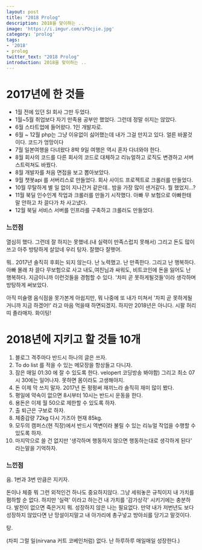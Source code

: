 ```yaml
---
layout: post
title: "2018 Prolog"
description: 2018을 맞이하는 ..
image: 'https://i.imgur.com/sPOcjie.jpg'
category: 'prolog'
tags:
- '2018'
- prolog
twitter_text: "2018 Prolog"
introduction: 2018을 맞이하는 ..
---
```


# 2017년에 한 것들

- 1월 전에 있던 SI 회사 그만 두었다.
- 1월~5월 취업보다 자기 만족용 공부만 했었다. 그런데 정말 쉬지는 않았다.
- 6월 스타트업에 들어왔다. 1인 개발자로.
- 6월 ~ 12월 php는 그냥 이유없이 싫어했는데 내가 그걸 만지고 있다. 얼른 바꿀것이다. 코드가 엉망이다
- 7월 일본여행을 다녀왔다 8박 9일 여행은 역시 혼자 다녀와야 한다.
- 8월 회사의 코드를 다른 회사의 코드로 대체하고 리뉴얼하고 로직도 변경하고 서버 스트럭쳐도 바꿨다.
- 8월 개발자를 처음 면접을 보고 뽑아보았다.
- 9월 챗봇api 를 서버리스로 만들었다. 회사 사이드 프로젝트로 크롤러를 만들었다.
- 10월 무탈하게 별 일 없이 지나간거 같은데.. 밤을 가장 많이 샌거같다. 뭘 했었지...?
- 11월 북딜 인수인계 작업과 크롤러를 만들기 시작했다. 아빠 무 보험으로 아빠한태 말 안하고 차 끌다가 차 사고냈다.
- 12월 북딜 서비스 서버를 인프라를 구축하고 크롤러도 만들었다.

### 느낀점 

열심히 했다. 그런데 잘 하지는 못했네.(내 실력이 만족스럽지 못해서)
그리고 돈도 많이 쓰고 아주 방탕하게 살았네 우리 탕자. 잘했다 잘햇어.

뭐.. 2017년 솔직히 후회는 되지 않는다. 난 노력했고. 난 만족한다. 그리고 난 행복하다.
아빠 몰래 차 끌다 무보험으로 사고 내도,여친님과 싸워도,  비트코인에 돈을 잃어도 난 행복하다. 
지금이니까 이런것들을 경험할 수 있다. '차피 곧 못하게될것들'이라 생각하며 방탕하게 써보았다.

아직 미슐랭 음식점을 못가본게 아쉽지만, 뭐 나중에 또 내가 미쳐서 '차피 곧 못하게될거니까 지금 하겠어!' 라고 마음 먹을때 하면되겠지.
하지만 2018년은 아니다. 시팔 허리띠 졸라매자. 화이팅! 

# 2018년에 지키고 할 것들 10개

1. 블로그 격주마다 반드시 하나의 글은 쓰자.
2. To do list 를 적을 수 있는 메모장을 항상들고 다니자.
3. 잠은 매일 01:30 에 잘 수 있도록 한다. velopert 코딩방송 봐야함) 그리고 최소 07시 30에는 일어나자. 못하면 몸이라도 고생해야지.
4. 돈 이제 막 쓰지 말자. 2017년 돈 펑펑써 재끼느라 솔직히 재미 많이 봤다.
5. 평일에 약속이 없으면 8시부터 10시는 반드시 운동을 한다.
6. 용돈은 이제 월 50으로 제한할 수 있도록 하자.
7. 출 퇴근은 구보로 하자.
8. 체중감량 72kg 다시 가즈아 현재 85kg.
9. 모두의 캠퍼스(현 직장)에서 반드시 역변이라 불릴 수 있는 리뉴얼 작업을 수행할 수 있도록 하자.
10. 마지막으로 쓸 건 없지만 '생각하며 행동하지 않으면 행동하는대로 생각하게 된다' 라는말을 기억하자.

### 느낀점

음. 1번과 3번 만큼은 지키자. 

돈이나 체중 뭐 그런 외적인건 하나도 중요하지않다. 그냥 세워놓은 규칙이지 내 가치를 폄하할 순 없다.
하지만 '실력' 이라고 하는건 내 가치를 '감가상각' 시키기에는 충분하다. 발전이 없으면 죽은거지 뭐.
성장하지 않은 나는 필요없다. 만약 내가 저번년도 보다 성장하지 않았다면 난 망설이지말고 내 아가리에 총구넣고 방아쇠를 당기고 말것이다.

탕.

(차피 그럴 일(nirvana 커트 코베인처럼) 없다. 난 하루하루 매일매일 성장한다.)
